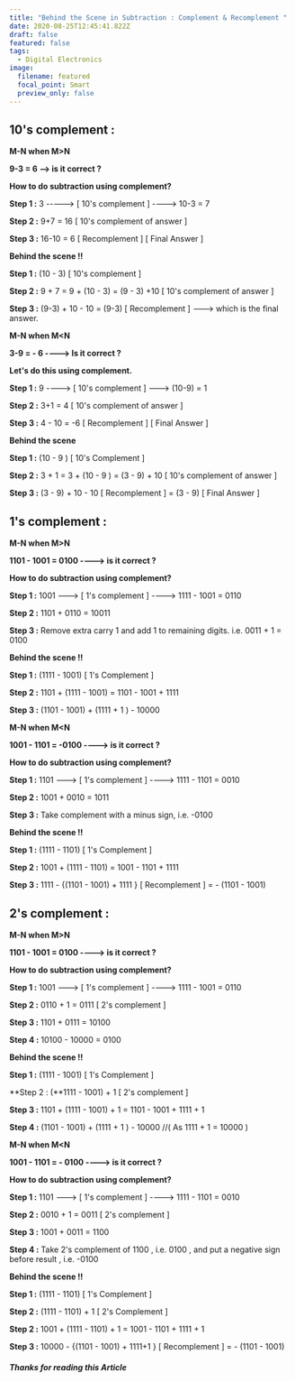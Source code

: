 ```yaml
---
title: "Behind the Scene in Subtraction : Complement & Recomplement "
date: 2020-08-25T12:45:41.822Z
draft: false
featured: false
tags:
  - Digital Electronics
image:
  filename: featured
  focal_point: Smart
  preview_only: false
---
```

## **10's complement :**

**M-N when M>N**

**9-3 = 6 --> is it correct ?**

**How to do subtraction using complement?**

**Step 1 :** 3 -----> \[ 10's complement ] ----> 10-3 = 7

**Step 2 :** 9+7 = 16 \[ 10's complement of answer ]

**Step 3 :** 16-10 = 6 \[ Recomplement ] \[ Final Answer ]

**Behind the scene !!**

**Step 1 :** (10 - 3) \[ 10's complement ]

**Step 2 :** 9 + 7 = 9 + (10 - 3) = (9 - 3) +10 \[ 10's complement of answer ]

**Step 3 :** (9-3) + 10 - 10 = (9-3) \[ Recomplement ] ---> which is the final answer.

**M-N when M<N**

**3-9 = - 6 ----> Is it correct ?**

**Let's do this using complement.**

**Step 1 :** 9 ----> \[ 10's complement ] ---> (10-9) = 1

**Step 2 :** 3+1 = 4 \[ 10's complement of answer ]

**Step 3 :** 4 - 10 = -6 \[ Recomplement ] \[ Final Answer ]

**Behind the scene**

**Step 1 :** (10 - 9 ) \[ 10's Complement ]

**Step 2 :** 3 + 1 = 3 + (10 - 9 ) = (3 - 9) + 10 \[ 10's complement of answer ]

**Step 3 :** (3 - 9) + 10 - 10 \[ Recomplement ] = (3 - 9) \[ Final Answer ]

## **1's complement :**

**M-N when M>N**

**1101 - 1001 = 0100 ----> is it correct ?**

**How to do subtraction using complement?**

**Step 1 :** 1001 ---> \[ 1's complement ] ----> 1111 - 1001 = 0110

**Step 2 :** 1101 + 0110 = 10011

**Step 3 :** Remove extra carry 1 and add 1 to remaining digits. i.e. 0011 + 1 = 0100

**Behind the scene !!**

**Step 1 :** (1111 - 1001) \[ 1's Complement ]

**Step 2 :** 1101 + (1111 - 1001) = 1101 - 1001 + 1111

**Step 3 :** (1101 - 1001) + (1111 + 1 ) - 10000

**M-N when M<N**

**1001 - 1101 = -0100 ----> is it correct ?**

**How to do subtraction using complement?**

**Step 1 :** 1101 ---> \[ 1's complement ] ----> 1111 - 1101 = 0010

**Step 2 :** 1001 + 0010 = 1011

**Step 3 :** Take complement with a minus sign, i.e. -0100

**Behind the scene !!**

**Step 1 :** (1111 - 1101) \[ 1's Complement ]

**Step 2 :** 1001 + (1111 - 1101) = 1001 - 1101 + 1111

**Step 3 :** 1111 - {(1101 - 1001) + 1111 } \[ Recomplement ] = - (1101 - 1001)

## **2's complement :**

**M-N when M>N**

**1101 - 1001 = 0100 ----> is it correct ?**

**How to do subtraction using complement?**

**Step 1 :** 1001 ---> \[ 1's complement ] ----> 1111 - 1001 = 0110

**Step 2 :** 0110 + 1 = 0111 \[ 2's complement ]

**Step 3 :** 1101 + 0111 = 10100

**Step 4 :** 10100 - 10000 = 0100

**Behind the scene !!**

**Step 1 :** (1111 - 1001) \[ 1's Complement ]

**Step 2 : (**1111 - 1001) + 1 \[ 2's complement ]

**Step 3 :** 1101 + (1111 - 1001) + 1 = 1101 - 1001 + 1111 + 1

**Step 4 :** (1101 - 1001) + (1111 + 1 ) - 10000 //( As 1111 + 1 = 10000 )

**M-N when M<N**

**1001 - 1101 = - 0100 ----> is it correct ?**

**How to do subtraction using complement?**

**Step 1 :** 1101 ---> \[ 1's complement ] ----> 1111 - 1101 = 0010

**Step 2 :** 0010 + 1 = 0011 \[ 2's complement ]

**Step 3 :** 1001 + 0011 = 1100

**Step 4 :** Take 2's complement of 1100 , i.e. 0100 , and put a negative sign before result , i.e. -0100

**Behind the scene !!**

**Step 1 :** (1111 - 1101) \[ 1's Complement ]

**Step 2 :** (1111 - 1101) + 1 \[ 2's Complement ]

**Step 2 :** 1001 + (1111 - 1101) + 1 = 1001 - 1101 + 1111 + 1

**Step 3 :** 10000 - {(1101 - 1001) + 1111+1 } \[ Recomplement ] = - (1101 - 1001)

##### Thanks for reading this Article